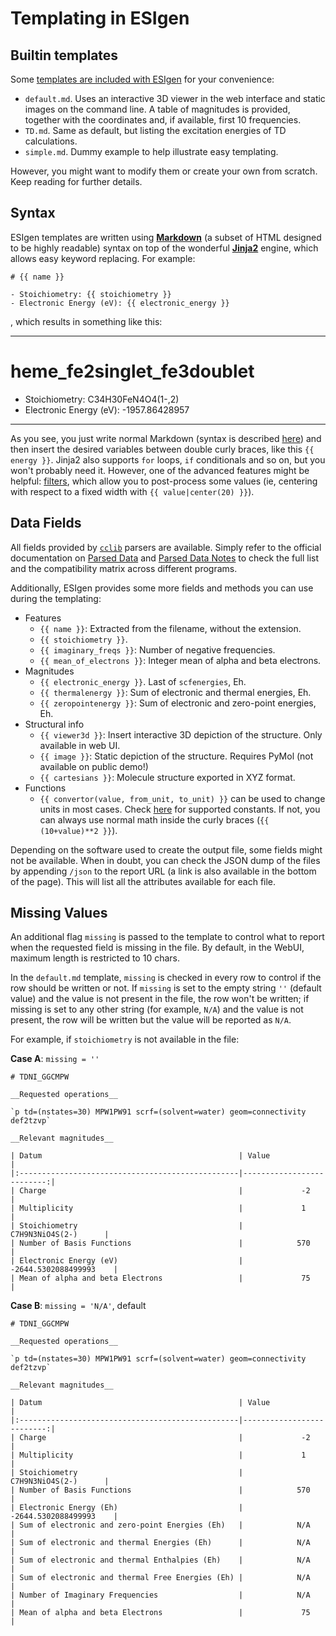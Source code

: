 # Templating in ESIgen

## Builtin templates

Some [templates are included with ESIgen](https://github.com/insilichem/esigen/tree/master/esigen/templates/reports) for your convenience:

- `default.md`. Uses an interactive 3D viewer in the web interface and static images on the command line. A table of magnitudes is provided, together with the coordinates and, if available, first 10 frequencies.
- `TD.md`. Same as default, but listing the excitation energies of TD calculations.
- `simple.md`. Dummy example to help illustrate easy templating.

However, you might want to modify them or create your own from scratch. Keep reading for further details.

## Syntax

ESIgen templates are written using [**Markdown**](https://daringfireball.net/projects/markdown/syntax) (a subset of HTML designed to be highly readable) syntax on top of the wonderful [**Jinja2**](http://jinja.pocoo.org/) engine, which allows easy keyword replacing. For example:

```
# {{ name }}

- Stoichiometry: {{ stoichiometry }}
- Electronic Energy (eV): {{ electronic_energy }}
```
, which results in something like this:

***

# heme_fe2singlet_fe3doublet

- Stoichiometry: C34H30FeN4O4(1-,2)
- Electronic Energy (eV): -1957.86428957

***

As you see, you just write normal Markdown (syntax is described [here](https://github.com/tchapi/markdown-cheatsheet)) and then insert the desired variables between double curly braces, like this `{{ energy }}`. Jinja2 also supports `for` loops, `if` conditionals and so on, but you won't probably need it. However, one of the advanced features might be helpful: [filters](http://jinja.pocoo.org/docs/2.10/templates/#filters), which allow you to post-process some values (ie, centering with respect to a fixed width with `{{ value|center(20) }}`).

## Data Fields

All fields provided by [`cclib`](http://cclib.github.io/index.html) parsers are available. Simply refer to the official documentation on [Parsed Data](http://cclib.github.io/data.html) and [Parsed Data Notes](http://cclib.github.io/data_notes.html) to check the full list and the compatibility matrix across different programs.

Additionally, ESIgen provides some more fields and methods you can use during the templating:

- Features
    - `{{ name }}`: Extracted from the filename, without the extension.
    - `{{ stoichiometry }}`.
    - `{{ imaginary_freqs }}`: Number of negative frequencies.
    - `{{ mean_of_electrons }}`: Integer mean of alpha and beta electrons.
- Magnitudes
    - `{{ electronic_energy }}`. Last of `scfenergies`, Eh.
    - `{{ thermalenergy }}`: Sum of electronic and thermal energies, Eh.
    - `{{ zeropointenergy }}`: Sum of electronic and zero-point energies, Eh.
- Structural info
    - `{{ viewer3d }}`: Insert interactive 3D depiction of the structure. Only available in web UI.
    - `{{ image }}`: Static depiction of the structure. Requires PyMol (not available on public demo!)
    - `{{ cartesians }}`: Molecule structure exported in XYZ format.
- Functions
    - `{{ convertor(value, from_unit, to_unit) }}` can be used to change units in most cases. Check [here](https://github.com/cclib/cclib/blob/master/src/cclib/parser/utils.py#L62) for supported constants. If not, you can always use normal math inside the curly braces (`{{ (10+value)**2 }}`).

Depending on the software used to create the output file, some fields might not be available. When in doubt, you can check the JSON dump of the files by appending `/json` to the report URL (a link is also available in the bottom of the page). This will list all the attributes available for each file.

## Missing Values

An additional flag `missing` is passed to the template to control what to report when the requested field is missing in the file. By default, in the WebUI, maximum length is restricted to 10 chars.

In the `default.md` template, `missing` is checked in every row to control if the row should be written or not. If `missing` is set to the empty string `''` (default value) and the value is not present in the file, the row won't be written; if missing is set to any other string (for example, `N/A`) and the value is not present, the row will be written but the value will be reported as `N/A`.

For example, if `stoichiometry` is not available in the file:

__Case A__: `missing = ''`

    # TDNI_GGCMPW

    __Requested operations__

    `p td=(nstates=30) MPW1PW91 scrf=(solvent=water) geom=connectivity def2tzvp`

    __Relevant magnitudes__

    | Datum                                            | Value                     |
    |:-------------------------------------------------|--------------------------:|
    | Charge                                           |             -2            |
    | Multiplicity                                     |             1             |
    | Stoichiometry                                    |      C7H9N3NiO4S(2-)      |
    | Number of Basis Functions                        |            570            |
    | Electronic Energy (eV)                           |    -2644.5302088499993    |
    | Mean of alpha and beta Electrons                 |             75            |


__Case B__: `missing = 'N/A'`, default

    # TDNI_GGCMPW

    __Requested operations__

    `p td=(nstates=30) MPW1PW91 scrf=(solvent=water) geom=connectivity def2tzvp`

    __Relevant magnitudes__

    | Datum                                            | Value                     |
    |:-------------------------------------------------|--------------------------:|
    | Charge                                           |             -2            |
    | Multiplicity                                     |             1             |
    | Stoichiometry                                    |      C7H9N3NiO4S(2-)      |
    | Number of Basis Functions                        |            570            |
    | Electronic Energy (Eh)                           |    -2644.5302088499993    |
    | Sum of electronic and zero-point Energies (Eh)   |            N/A            |
    | Sum of electronic and thermal Energies (Eh)      |            N/A            |
    | Sum of electronic and thermal Enthalpies (Eh)    |            N/A            |
    | Sum of electronic and thermal Free Energies (Eh) |            N/A            |
    | Number of Imaginary Frequencies                  |            N/A            |
    | Mean of alpha and beta Electrons                 |             75            |
